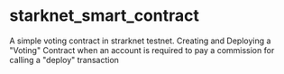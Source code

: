 # starknet_smart_contract
A simple voting contract in strarknet testnet. Creating and Deploying a "Voting" Contract when an account is required to pay a commission for calling a "deploy" transaction
